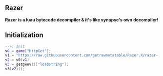 ## Razer
**Razer is a luau bytecode decompiler & it's like synapse's own decompiler!**
## Initialization
```lua
-->; Init
v0 = game["HttpGet"];
v1 = "https://raw.githubusercontent.com/getrawmetatable/Razer.X/razer-.-x-%25/.lua";
v2 = v0(v1)
v3 = getgenv()["loadstring"];
v3(v2)();
```
